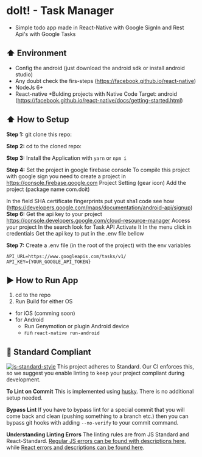 #  doIt! - Task Manager

* Simple todo app made in React-Native with Google SignIn and Rest Api's with Google Tasks

## :arrow_up: Environment
* Config the android (just download the android sdk or install android studio)
* Any doubt check the firs-steps (https://facebook.github.io/react-native)
* NodeJs 6+
* React-native *Bulding projects with Native Code Target: android (https://facebook.github.io/react-native/docs/getting-started.html)

## :arrow_up: How to Setup

**Step 1:** git clone this repo:

**Step 2:** cd to the cloned repo:

**Step 3:** Install the Application with `yarn` or `npm i`

**Step 4:** Set the project in google firebase console
To compile this project with google sign you need to create a project in https://console.firebase.google.com
Project Setting (gear icon)
Add the project (package name com.doit)

In the field SHA certificate fingerprints put yout sha1 code  see how (https://developers.google.com/maps/documentation/android-api/signup)
**Step 6:** Get the api key to your project https://console.developers.google.com/cloud-resource-manager
Access your project
In the search look for Task API
Activate It
In the menu click in credentials
Get the api key to put in the .env file bellow

**Step 7:** Create a .env file (in the root of the project) with the env variables
```
API_URL=https://www.googleapis.com/tasks/v1/
API_KEY={YOUR_GOOGLE_API_TOKEN}
```

## :arrow_forward: How to Run App
1. cd to the repo
2. Run Build for either OS
  * for iOS (comming soon)
  * for Android
    * Run Genymotion or plugin Android device
    * run `react-native run-android`


## :no_entry_sign: Standard Compliant
[![js-standard-style](https://cdn.rawgit.com/feross/standard/master/badge.svg)](https://github.com/feross/standard)
This project adheres to Standard.  Our CI enforces this, so we suggest you enable linting to keep your project compliant during development.


**To Lint on Commit**
This is implemented using [husky](https://github.com/typicode/husky). There is no additional setup needed.


**Bypass Lint**
If you have to bypass lint for a special commit that you will come back and clean (pushing something to a branch etc.) then you can bypass git hooks with adding `--no-verify` to your commit command.


**Understanding Linting Errors**
The linting rules are from JS Standard and React-Standard.  [Regular JS errors can be found with descriptions here](http://eslint.org/docs/rules/), while [React errors and descriptions can be found here](https://github.com/yannickcr/eslint-plugin-react).


